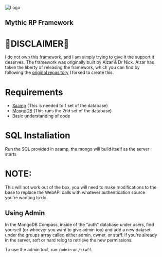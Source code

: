 ![Logo](https://i.imgur.com/uv0El0Z.jpeg)

## Mythic RP Framework

# 🚧DISCLAIMER🚧
I do not own this framework, and I am simply trying to give it the support it deserves. The framework was originally built by Alzar & Dr Nick. Alzar has taken the liberty of releasing the framework, which you can find by following the [original repository](https://github.com/Alzar/mythic-framework) I forked to create this. 

# Requirements 
- [Xaamp](https://www.apachefriends.org/download.html) (This is needed to 1 set of the database) 
- [MongoDB](https://www.mongodb.com/try/download/community) (This runs the 2nd set of the database)
- Basic understanding of code
  
# SQL Instaliation
Run the SQL provided in xaamp, the mongo will build itself as the server starts

# NOTE:
This will not work out of the box, you will need to make modifications to the base to replace the WebAPI calls with whatever authentication source you're wanting to do. 

## Using Admin

In the MongoDB Compass, inside of the "auth" database under users, find yourself (or whoever you want to give admin too) and add a new dataset under the groups array called either admin, owner, or staff. If you're already in the server, soft or hard relog to retrieve the new permissions.

To use the admin tool, run `/admin` or `/staff`.
